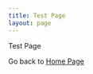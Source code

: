 ```yaml
---
title: Test Page
layout: page
---
```


Test Page

Go back to [Home Page]

[Home Page]: https://shaan-sengupta.github.io
